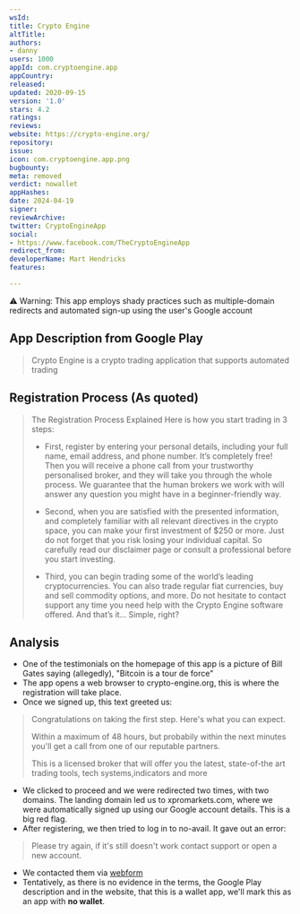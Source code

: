 ```yaml
---
wsId: 
title: Crypto Engine
altTitle: 
authors:
- danny
users: 1000
appId: com.cryptoengine.app
appCountry: 
released: 
updated: 2020-09-15
version: '1.0'
stars: 4.2
ratings: 
reviews: 
website: https://crypto-engine.org/
repository: 
issue: 
icon: com.cryptoengine.app.png
bugbounty: 
meta: removed
verdict: nowallet
appHashes: 
date: 2024-04-19
signer: 
reviewArchive: 
twitter: CryptoEngineApp
social:
- https://www.facebook.com/TheCryptoEngineApp
redirect_from: 
developerName: Mart Hendricks
features: 

---
```


<div class="alertBox"><div>⚠️ Warning: This app employs shady practices such as multiple-domain redirects and automated sign-up using the user's Google account  
 </div> </div>

## App Description from Google Play 

> Crypto Engine is a crypto trading application that supports automated trading

## Registration Process (As quoted)

> The Registration Process Explained
Here is how you start trading in 3 steps:
>
> - First, register by entering your personal details, including your full name, email address, and phone number. It’s completely free! Then you will receive a phone call from your trustworthy personalised broker, and they will take you through the whole process. We guarantee that the human brokers we work with will answer any question you might have in a beginner-friendly way.
>
> - Second, when you are satisfied with the presented information, and completely familiar with all relevant directives in the crypto space, you can make your first investment of $250 or more. Just do not forget that you risk losing your individual capital. So carefully read our disclaimer page or consult a professional before you start investing.
>
> - Third, you can begin trading some of the world’s leading cryptocurrencies. You can also trade regular fiat currencies, buy and sell commodity options, and more. Do not hesitate to contact support any time you need help with the Crypto Engine software offered. And that’s it… Simple, right?

## Analysis 

- One of the testimonials on the homepage of this app is a picture of Bill Gates saying (allegedly), "Bitcoin is a tour de force"
- The app opens a web browser to crypto-engine.org, this is where the registration will take place. 
- Once we signed up, this text greeted us: 

> Congratulations on taking the first step. Here's what you can expect. 
>
> Within a maximum of 48 hours, but probabily within the next minutes you'll get a call from one of our reputable partners. 
>
> This is a licensed broker that will offer you the latest, state-of-the art trading tools, tech systems,indicators and more

- We clicked to proceed and we were redirected two times, with two domains. The landing domain led us to xpromarkets.com, where we were automatically signed up using our Google account details. This is a big red flag. 
- After registering, we then tried to log in to no-avail. It gave out an error: 

> Please try again, if it's still doesn't work contact support or open a new account. 

- We contacted them via [webform](https://crypto-engine.org/get-in-touch/)
- Tentatively, as there is no evidence in the terms, the Google Play description and in the website, that this is a wallet app, we'll mark this as an app with **no wallet**.


 


